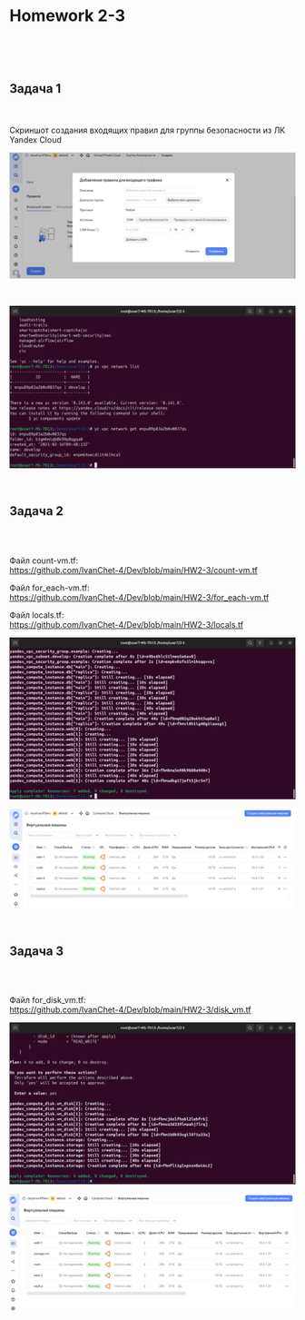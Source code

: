 <h1>Homework 2-3 </h1> <br>
<br>
<br>
<h2>Задача 1</h2><br>
<br>
Скриншот создания входящих правил для группы безопасности из ЛК Yandex Cloud <br>

![Добавление входящих правил для группы безопасности](https://github.com/IvanChet-4/Dev/blob/main/images/Homework%202-3/1%20group%20security.jpg)

<br>

![Группа безопасности](https://github.com/IvanChet-4/Dev/blob/main/images/Homework%202-3/2%20security%20group.png)

<br>
<h2>Задача 2</h2><br>
<br>

Файл count-vm.tf:<br>
https://github.com/IvanChet-4/Dev/blob/main/HW2-3/count-vm.tf <br>

Файл for_each-vm.tf:<br>
https://github.com/IvanChet-4/Dev/blob/main/HW2-3/for_each-vm.tf <br>

Файл locals.tf:<br>
https://github.com/IvanChet-4/Dev/blob/main/HW2-3/locals.tf <br>

![Создание vpc](https://github.com/IvanChet-4/Dev/blob/main/images/Homework%202-3/3%20%D1%81%D0%BE%D0%B7%D0%B4%D0%B0%D0%BD%D0%B8%D0%B5%20vpc.png)

![vpc в ЛК](https://github.com/IvanChet-4/Dev/blob/main/images/Homework%202-3/4%20vpc%20.jpg)

<br>
<h2>Задача 3</h2><br>
<br>

Файл for_disk_vm.tf:<br>
https://github.com/IvanChet-4/Dev/blob/main/HW2-3/disk_vm.tf <br>

![Добавление storage-vm](https://github.com/IvanChet-4/Dev/blob/main/images/Homework%202-3/5%20disks.png)

![vpc в ЛК](https://github.com/IvanChet-4/Dev/blob/main/images/Homework%202-3/6%20storage.jpg)
